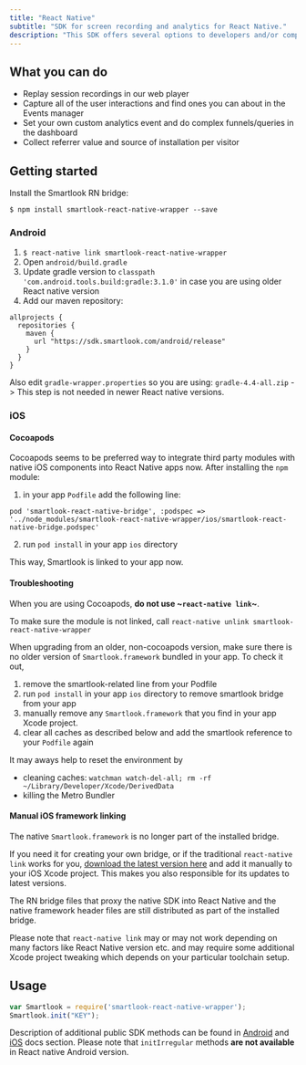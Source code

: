 ```yaml
---
title: "React Native"
subtitle: "SDK for screen recording and analytics for React Native."
description: "This SDK offers several options to developers and/or companies."
---
```


## What you can do

* Replay session recordings in our web player
* Capture all of the user interactions and find ones you can about in the Events manager
* Set your own custom analytics event and do complex funnels/queries in the dashboard
* Collect referrer value and source of installation per visitor

## Getting started

Install the Smartlook RN bridge:

`$ npm install smartlook-react-native-wrapper --save`

### Android

1. `$ react-native link smartlook-react-native-wrapper`
2. Open `android/build.gradle`
3. Update gradle version to `classpath 'com.android.tools.build:gradle:3.1.0'` in case you are using older React native version
4. Add our maven repository:

```android
allprojects {
  repositories {
    maven {
      url "https://sdk.smartlook.com/android/release"
    }
  }
}
```

Also edit `gradle-wrapper.properties` so you are using: `gradle-4.4-all.zip` -> This step is not needed in newer React native versions. 

### iOS

#### Cocoapods

Cocoapods seems to be preferred way to integrate third party modules with native iOS components into React Native apps now. After installing the `npm` module:

1. in your app `Podfile` add the following line:

```
pod 'smartlook-react-native-bridge', :podspec => '../node_modules/smartlook-react-native-wrapper/ios/smartlook-react-native-bridge.podspec'
```
2. run `pod install` in your app `ios` directory

This way, Smartlook is linked to your app now.

#### Troubleshooting

When you are using Cocoapods, **do not use ~`react-native link`~**. 

To make sure the module is not linked, call `react-native unlink smartlook-react-native-wrapper`

When upgrading from an older, non-cocoapods version, make sure there is no older version of `Smartlook.framework` bundled in your app. To check it out, 
1. remove the smartlook-related line from your Podfile
2. run `pod install` in your app `ios` directory to remove smartlook bridge from your app
3. manually remove any `Smartlook.framework` that you find in your app Xcode project.
4. clear all caches as described below and add the smartlook reference to your `Podfile` again

It may aways help to reset the environment by
- cleaning caches: `watchman watch-del-all; rm -rf ~/Library/Developer/Xcode/DerivedData`
- killing the Metro Bundler

#### Manual iOS framework linking

The native `Smartlook.framework` is no longer part of the installed bridge. 

If you need it for creating your own bridge, or if the traditional `react-native link` works for you, [download the latest version here](https://smartlook.github.io/docs/sdk/ios/#manual-installation) and add it manually to your iOS Xcode project. This makes you also responsible for its updates to latest versions.

The RN bridge files that proxy the native SDK into React Native and the native framework header files are still distributed as part of the installed bridge.

Please note that `react-native link` may or may not work depending on many factors like React Native version etc. and may require some additional Xcode project tweaking which depends on your particular toolchain setup.

## Usage

```js
var Smartlook = require('smartlook-react-native-wrapper');
Smartlook.init("KEY");
```

Description of additional public SDK methods can be found in <a href="https://smartlook.github.io/docs/sdk/android/">Android</a> and <a href="https://smartlook.github.io/docs/sdk/ios/">iOS</a> docs section. Please note that `initIrregular` methods **are not available** in React native Android version.
